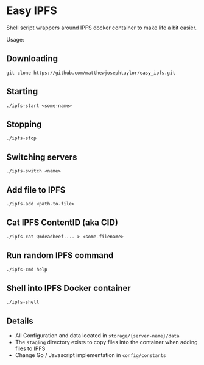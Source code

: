 # Easy IPFS

Shell script wrappers around IPFS docker container to make life a bit easier.

Usage:

## Downloading

```
git clone https://github.com/matthewjosephtaylor/easy_ipfs.git
```

## Starting

```
./ipfs-start <some-name>
```

## Stopping

```
./ipfs-stop
```

## Switching servers

```
./ipfs-switch <name>
```

## Add file to IPFS

```
./ipfs-add <path-to-file>
```

## Cat IPFS ContentID (aka CID)

```
./ipfs-cat Qmdeadbeef.... > <some-filename>
```

## Run random IPFS command

```
./ipfs-cmd help
```

## Shell into IPFS Docker container

```
./ipfs-shell
```

## Details

- All Configuration and data located in `storage/{server-name}/data`
- The `staging` directory exists to copy files into the container when adding files to IPFS
- Change Go / Javascript implementation in `config/constants`